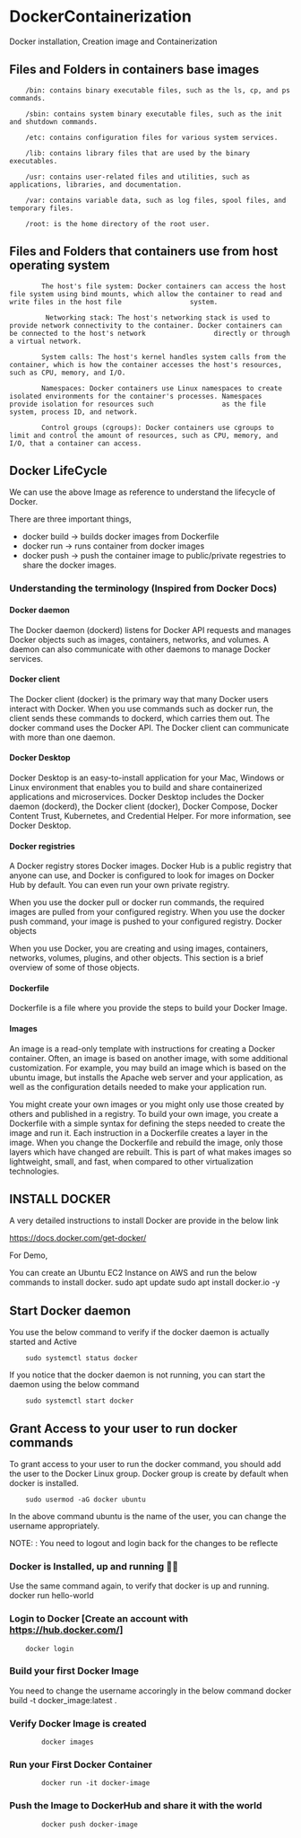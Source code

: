 # DockerContainerization
Docker installation, Creation image and Containerization

## Files and Folders in containers base images
    
        /bin: contains binary executable files, such as the ls, cp, and ps commands.

        /sbin: contains system binary executable files, such as the init and shutdown commands.

        /etc: contains configuration files for various system services.

        /lib: contains library files that are used by the binary executables.

        /usr: contains user-related files and utilities, such as applications, libraries, and documentation.

        /var: contains variable data, such as log files, spool files, and temporary files.

        /root: is the home directory of the root user.

## Files and Folders that containers use from host operating system

            The host's file system: Docker containers can access the host file system using bind mounts, which allow the container to read and write files in the host file                 system.

             Networking stack: The host's networking stack is used to provide network connectivity to the container. Docker containers can be connected to the host's network                 directly or through a virtual network.

            System calls: The host's kernel handles system calls from the container, which is how the container accesses the host's resources, such as CPU, memory, and I/O.

            Namespaces: Docker containers use Linux namespaces to create isolated environments for the container's processes. Namespaces provide isolation for resources such                 as the file system, process ID, and network.

            Control groups (cgroups): Docker containers use cgroups to limit and control the amount of resources, such as CPU, memory, and I/O, that a container can access.

## Docker LifeCycle
We can use the above Image as reference to understand the lifecycle of Docker.

There are three important things,

- docker build -> builds docker images from Dockerfile
- docker run -> runs container from docker images
- docker push -> push the container image to public/private regestries to share the docker images.

### Understanding the terminology (Inspired from Docker Docs)
#### Docker daemon
The Docker daemon (dockerd) listens for Docker API requests and manages Docker objects such as images, containers, networks, and volumes. A daemon can also communicate with other daemons to manage Docker services.

#### Docker client
The Docker client (docker) is the primary way that many Docker users interact with Docker. When you use commands such as docker run, the client sends these commands to dockerd, which carries them out. The docker command uses the Docker API. The Docker client can communicate with more than one daemon.

#### Docker Desktop
Docker Desktop is an easy-to-install application for your Mac, Windows or Linux environment that enables you to build and share containerized applications and microservices. Docker Desktop includes the Docker daemon (dockerd), the Docker client (docker), Docker Compose, Docker Content Trust, Kubernetes, and Credential Helper. For more information, see Docker Desktop.

#### Docker registries
A Docker registry stores Docker images. Docker Hub is a public registry that anyone can use, and Docker is configured to look for images on Docker Hub by default. You can even run your own private registry.

When you use the docker pull or docker run commands, the required images are pulled from your configured registry. When you use the docker push command, your image is pushed to your configured registry. Docker objects

When you use Docker, you are creating and using images, containers, networks, volumes, plugins, and other objects. This section is a brief overview of some of those objects.

#### Dockerfile
Dockerfile is a file where you provide the steps to build your Docker Image.

#### Images
An image is a read-only template with instructions for creating a Docker container. Often, an image is based on another image, with some additional customization. For example, you may build an image which is based on the ubuntu image, but installs the Apache web server and your application, as well as the configuration details needed to make your application run.

You might create your own images or you might only use those created by others and published in a registry. To build your own image, you create a Dockerfile with a simple syntax for defining the steps needed to create the image and run it. Each instruction in a Dockerfile creates a layer in the image. When you change the Dockerfile and rebuild the image, only those layers which have changed are rebuilt. This is part of what makes images so lightweight, small, and fast, when compared to other virtualization technologies.

## INSTALL DOCKER
A very detailed instructions to install Docker are provide in the below link

https://docs.docker.com/get-docker/

For Demo,

You can create an Ubuntu EC2 Instance on AWS and run the below commands to install docker.
        sudo apt update
        sudo apt install docker.io -y

## Start Docker daemon
You use the below command to verify if the docker daemon is actually started and Active

        sudo systemctl status docker
        
If you notice that the docker daemon is not running, you can start the daemon using the below command

        sudo systemctl start docker

## Grant Access to your user to run docker commands
To grant access to your user to run the docker command, you should add the user to the Docker Linux group. Docker group is create by default when docker is installed.

        sudo usermod -aG docker ubuntu
        
In the above command ubuntu is the name of the user, you can change the username appropriately.

NOTE: : You need to logout and login back for the changes to be reflecte

### Docker is Installed, up and running 🥳🥳
Use the same command again, to verify that docker is up and running.
        docker run hello-world

### Login to Docker [Create an account with https://hub.docker.com/]
        docker login

### Build your first Docker Image
You need to change the username accoringly in the below command
        docker build -t docker_image:latest .

### Verify Docker Image is created
            docker images

### Run your First Docker Container
            docker run -it docker-image

### Push the Image to DockerHub and share it with the world
            docker push docker-image
    
